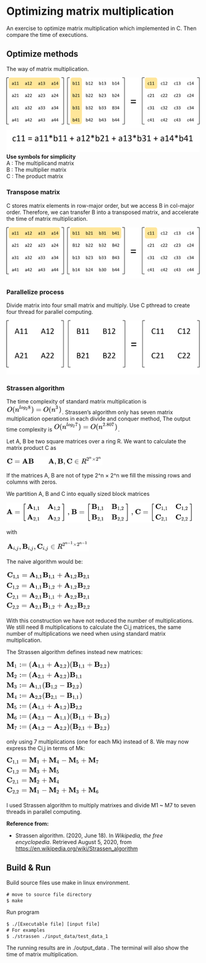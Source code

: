 # Optimizing matrix multiplication
An exercise to optimize matrix multiplication which implemented in C. Then compare the time of executions. 
## Optimize methods
The way of matrix multiplication.

![matrix multiplication](https://github.com/Msiciots/optimizing-matrix-multiplication/raw/master/doc-img/matrix-mul.png)
![equation](https://github.com/Msiciots/optimizing-matrix-multiplication/raw/master/doc-img/mul-equation.png)
**Use symbols for simplicity**  
A : The multiplicand matrix  
B : The multiplier matrix  
C : The product matrix

### Transpose matrix
C stores matrix elements in row-major order, but we access B in col-major order. Therefore, we can transfer B into a transposed matrix, and accelerate the time of matrix multiplication.

![transpose](https://github.com/Msiciots/optimizing-matrix-multiplication/raw/master/doc-img/trans.png)
### Parallelize process
Divide matrix into four small matrix and multiply. Use C pthread to create four thread for parallel computing.

![parallel](https://github.com/Msiciots/optimizing-matrix-multiplication/raw/master/doc-img/paralell.png)
### Strassen algorithm
The time complexity of standard matrix multiplication is ![](https://github.com/Msiciots/optimizing-matrix-multiplication/raw/master/doc-img/complexity-1.png). Strassen’s algorithm only has seven matrix multiplication operations in each divide and conquer method, The output time complexity is ![](https://github.com/Msiciots/optimizing-matrix-multiplication/raw/master/doc-img/complexity-2.png).

Let A, B be two square matrices over a ring R. We want to calculate the matrix product C as

![](https://github.com/Msiciots/optimizing-matrix-multiplication/raw/master/doc-img/derivation-1.png)

If the matrices A, B are not of type 2^n × 2^n we fill the missing rows and columns with zeros.

We partition A, B and C into equally sized block matrices

![](https://github.com/Msiciots/optimizing-matrix-multiplication/raw/master/doc-img/derivation-2.png)

with  

![](https://github.com/Msiciots/optimizing-matrix-multiplication/raw/master/doc-img/derivation-3.png)

The naive algorithm would be:

![](https://github.com/Msiciots/optimizing-matrix-multiplication/raw/master/doc-img/derivation-4.png)  
![](https://github.com/Msiciots/optimizing-matrix-multiplication/raw/master/doc-img/derivation-5.png)  
![](https://github.com/Msiciots/optimizing-matrix-multiplication/raw/master/doc-img/derivation-6.png)  
![](https://github.com/Msiciots/optimizing-matrix-multiplication/raw/master/doc-img/derivation-7.png)  

With this construction we have not reduced the number of multiplications. We still need 8 multiplications to calculate the Ci,j matrices, the same number of multiplications we need when using standard matrix multiplication.

The Strassen algorithm defines instead new matrices:

![](https://github.com/Msiciots/optimizing-matrix-multiplication/raw/master/doc-img/derivation-8.png)  
![](https://github.com/Msiciots/optimizing-matrix-multiplication/raw/master/doc-img/derivation-9.png)  
![](https://github.com/Msiciots/optimizing-matrix-multiplication/raw/master/doc-img/derivation-10.png)  
![](https://github.com/Msiciots/optimizing-matrix-multiplication/raw/master/doc-img/derivation-11.png)  
![](https://github.com/Msiciots/optimizing-matrix-multiplication/raw/master/doc-img/derivation-12.png)  
![](https://github.com/Msiciots/optimizing-matrix-multiplication/raw/master/doc-img/derivation-13.png)  
![](https://github.com/Msiciots/optimizing-matrix-multiplication/raw/master/doc-img/derivation-14.png)  

only using 7 multiplications (one for each Mk) instead of 8. We may now express the Ci,j in terms of Mk:

![](https://github.com/Msiciots/optimizing-matrix-multiplication/raw/master/doc-img/derivation-15.png)  
![](https://github.com/Msiciots/optimizing-matrix-multiplication/raw/master/doc-img/derivation-16.png)  
![](https://github.com/Msiciots/optimizing-matrix-multiplication/raw/master/doc-img/derivation-17.png)  
![](https://github.com/Msiciots/optimizing-matrix-multiplication/raw/master/doc-img/derivation-18.png)  

I used Strassen algorithm to multiply matrixes and divide M1 ~ M7 to seven threads in parallel computing.  

**Reference from:**  
- Strassen algorithm. (2020, June 18). In *Wikipedia, the free encyclopedia*. Retrieved August 5, 2020, from https://en.wikipedia.org/wiki/Strassen_algorithm

## Build & Run
Build source files use make in linux environment. 
```
# move to source file directory
$ make
```
Run program
```
$ ./[Executable file] [input file]
# For examples
$ ./strassen ./input_data/test_data_1
```
The running results are in ./output_data .
The terminal will also show the time of matrix multiplication.
